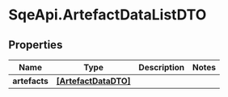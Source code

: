 # SqeApi.ArtefactDataListDTO

## Properties

Name | Type | Description | Notes
------------ | ------------- | ------------- | -------------
**artefacts** | [**[ArtefactDataDTO]**](ArtefactDataDTO.md) |  | 


